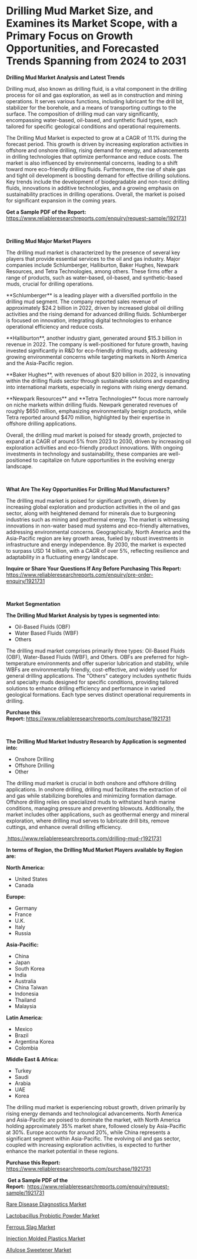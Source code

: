 <p><h1>Drilling Mud Market Size, and Examines its Market Scope, with a Primary Focus on Growth Opportunities, and Forecasted Trends Spanning from 2024 to 2031</h1></p><p><strong>Drilling Mud Market Analysis and Latest Trends</strong></p>
<p><p>Drilling mud, also known as drilling fluid, is a vital component in the drilling process for oil and gas exploration, as well as in construction and mining operations. It serves various functions, including lubricant for the drill bit, stabilizer for the borehole, and a means of transporting cuttings to the surface. The composition of drilling mud can vary significantly, encompassing water-based, oil-based, and synthetic fluid types, each tailored for specific geological conditions and operational requirements.</p><p>The Drilling Mud Market is expected to grow at a CAGR of 11.1% during the forecast period. This growth is driven by increasing exploration activities in offshore and onshore drilling, rising demand for energy, and advancements in drilling technologies that optimize performance and reduce costs. The market is also influenced by environmental concerns, leading to a shift toward more eco-friendly drilling fluids. Furthermore, the rise of shale gas and tight oil development is boosting demand for effective drilling solutions. Key trends include the development of biodegradable and non-toxic drilling fluids, innovations in additive technologies, and a growing emphasis on sustainability practices in drilling operations. Overall, the market is poised for significant expansion in the coming years.</p></p>
<p><strong>Get a Sample PDF of the Report:&nbsp;</strong> <a href="https://www.reliableresearchreports.com/enquiry/request-sample/1921731?utm_campaign=7&utm_medium=2&utm_source=Github&utm_content=ia&utm_term=14112024&utm_id=drilling-mud">https://www.reliableresearchreports.com/enquiry/request-sample/1921731</a></p>
<p>&nbsp;</p>
<p><strong>Drilling Mud Major Market Players</strong></p>
<p><p>The drilling mud market is characterized by the presence of several key players that provide essential services to the oil and gas industry. Major companies include Schlumberger, Halliburton, Baker Hughes, Newpark Resources, and Tetra Technologies, among others. These firms offer a range of products, such as water-based, oil-based, and synthetic-based muds, crucial for drilling operations.</p><p>**Schlumberger** is a leading player with a diversified portfolio in the drilling mud segment. The company reported sales revenue of approximately $24.2 billion in 2022, driven by increased global oil drilling activities and the rising demand for advanced drilling fluids. Schlumberger is focused on innovation, integrating digital technologies to enhance operational efficiency and reduce costs.</p><p>**Halliburton**, another industry giant, generated around $15.3 billion in revenue in 2022. The company is well-positioned for future growth, having invested significantly in R&D for eco-friendly drilling muds, addressing growing environmental concerns while targeting markets in North America and the Asia-Pacific region.</p><p>**Baker Hughes**, with revenues of about $20 billion in 2022, is innovating within the drilling fluids sector through sustainable solutions and expanding into international markets, especially in regions with rising energy demand.</p><p>**Newpark Resources** and **Tetra Technologies** focus more narrowly on niche markets within drilling fluids. Newpark generated revenues of roughly $650 million, emphasizing environmentally benign products, while Tetra reported around $470 million, highlighted by their expertise in offshore drilling applications.</p><p>Overall, the drilling mud market is poised for steady growth, projected to expand at a CAGR of around 5% from 2023 to 2030, driven by increasing oil exploration activities and eco-friendly product innovations. With ongoing investments in technology and sustainability, these companies are well-positioned to capitalize on future opportunities in the evolving energy landscape.</p></p>
<p>&nbsp;</p>
<p><strong>What Are The Key Opportunities For Drilling Mud Manufacturers?</strong></p>
<p><p>The drilling mud market is poised for significant growth, driven by increasing global exploration and production activities in the oil and gas sector, along with heightened demand for minerals due to burgeoning industries such as mining and geothermal energy. The market is witnessing innovations in non-water based mud systems and eco-friendly alternatives, addressing environmental concerns. Geographically, North America and the Asia-Pacific region are key growth areas, fueled by robust investments in infrastructure and energy independence. By 2030, the market is expected to surpass USD 14 billion, with a CAGR of over 5%, reflecting resilience and adaptability in a fluctuating energy landscape.</p></p>
<p><strong>Inquire or Share Your Questions If Any Before Purchasing This Report:</strong> <a href="https://www.reliableresearchreports.com/enquiry/pre-order-enquiry/1921731?utm_campaign=7&utm_medium=2&utm_source=Github&utm_content=ia&utm_term=14112024&utm_id=drilling-mud">https://www.reliableresearchreports.com/enquiry/pre-order-enquiry/1921731</a></p>
<p>&nbsp;</p>
<p><strong>Market Segmentation</strong></p>
<p><strong>The Drilling Mud Market Analysis by types is segmented into:</strong></p>
<p><ul><li>Oil-Based Fluids (OBF)</li><li>Water Based Fluids (WBF)</li><li>Others</li></ul></p>
<p><p>The drilling mud market comprises primarily three types: Oil-Based Fluids (OBF), Water-Based Fluids (WBF), and Others. OBFs are preferred for high-temperature environments and offer superior lubrication and stability, while WBFs are environmentally friendly, cost-effective, and widely used for general drilling applications. The "Others" category includes synthetic fluids and specialty muds designed for specific conditions, providing tailored solutions to enhance drilling efficiency and performance in varied geological formations. Each type serves distinct operational requirements in drilling.</p></p>
<p><strong>Purchase this Report:&nbsp;</strong><a href="https://www.reliableresearchreports.com/purchase/1921731?utm_campaign=7&utm_medium=2&utm_source=Github&utm_content=ia&utm_term=14112024&utm_id=drilling-mud">https://www.reliableresearchreports.com/purchase/1921731</a></p>
<p>&nbsp;</p>
<p><strong>The Drilling Mud Market Industry Research by Application is segmented into:</strong></p>
<p><ul><li>Onshore Drilling</li><li>Offshore Drilling</li><li>Other</li></ul></p>
<p><p>The drilling mud market is crucial in both onshore and offshore drilling applications. In onshore drilling, drilling mud facilitates the extraction of oil and gas while stabilizing boreholes and minimizing formation damage. Offshore drilling relies on specialized muds to withstand harsh marine conditions, managing pressure and preventing blowouts. Additionally, the market includes other applications, such as geothermal energy and mineral exploration, where drilling mud serves to lubricate drill bits, remove cuttings, and enhance overall drilling efficiency.</p></p>
<p><a href="https://www.reliableresearchreports.com/drilling-mud-r1921731?utm_campaign=7&utm_medium=2&utm_source=Github&utm_content=ia&utm_term=14112024&utm_id=drilling-mud">&nbsp;https://www.reliableresearchreports.com/drilling-mud-r1921731</a></p>
<p><strong>In terms of Region, the Drilling Mud Market Players available by Region are:</strong></p>
<p>
    <p> <strong> North America: </strong>
        <ul>
            <li>United States</li>
            <li>Canada</li>
        </ul>
        </p> 
    <p> <strong> Europe: </strong>
        <ul>
            <li>Germany</li>
            <li>France</li>
            <li>U.K.</li>
            <li>Italy</li>
            <li>Russia</li>
        </ul>
        </p> 
    <p> <strong> Asia-Pacific: </strong>
        <ul>
            <li>China</li>
            <li>Japan</li>
            <li>South Korea</li>
            <li>India</li>
            <li>Australia</li>
            <li>China Taiwan</li>
            <li>Indonesia</li>
            <li>Thailand</li>
            <li>Malaysia</li>
        </ul>
        </p> 
    <p> <strong> Latin America: </strong>
        <ul>
            <li>Mexico</li>
            <li>Brazil</li>
            <li>Argentina Korea</li>
            <li>Colombia</li>
        </ul>
        </p> 
    <p> <strong> Middle East & Africa: </strong>
        <ul>
            <li>Turkey</li>
            <li>Saudi</li>
            <li>Arabia</li>
            <li>UAE</li>
            <li>Korea</li>
        </ul>
    </p>
    </p>
<p><p>The drilling mud market is experiencing robust growth, driven primarily by rising energy demands and technological advancements. North America and Asia-Pacific are poised to dominate the market, with North America holding approximately 35% market share, followed closely by Asia-Pacific at 30%. Europe accounts for around 20%, while China represents a significant segment within Asia-Pacific. The evolving oil and gas sector, coupled with increasing exploration activities, is expected to further enhance the market potential in these regions.</p></p>
<p><strong>Purchase this Report: </strong><a href="https://www.reliableresearchreports.com/purchase/1921731?utm_campaign=7&utm_medium=2&utm_source=Github&utm_content=ia&utm_term=14112024&utm_id=drilling-mud">https://www.reliableresearchreports.com/purchase/1921731</a></p>
<p>&nbsp;<strong>Get a Sample PDF of the Report:&nbsp;&nbsp;</strong><a href="https://www.reliableresearchreports.com/enquiry/request-sample/1921731?utm_campaign=7&utm_medium=2&utm_source=Github&utm_content=ia&utm_term=14112024&utm_id=drilling-mud">https://www.reliableresearchreports.com/enquiry/request-sample/1921731</a></p>
<p><strong></strong></p>
<p><p><a href="https://issuu.com/reportprime-2/docs/rare-disease-diagnostics-market-siz_174027df560aa5?utm_campaign=7&utm_medium=2&utm_source=Github&utm_content=ia&utm_term=14112024&utm_id=drilling-mud">Rare Disease Diagnostics Market</a></p><p><a href="https://github.com/provorikovar/Market-Research-Report-List-6/blob/main/lactobacillus-probiotic-powder-market.md?utm_campaign=7&utm_medium=2&utm_source=Github&utm_content=ia&utm_term=14112024&utm_id=drilling-mud">Lactobacillus Probiotic Powder Market</a></p><p><a href="https://www.linkedin.com/pulse/in-depth-analysis-global-ferrous-slag-market-scope-its-rapid-growing-uu0yc?utm_campaign=7&utm_medium=2&utm_source=Github&utm_content=ia&utm_term=14112024&utm_id=drilling-mud">Ferrous Slag Market</a></p><p><a href="https://www.linkedin.com/pulse/in-depth-analysis-global-injection-molded-plastics-market-scope-d0soc?utm_campaign=7&utm_medium=2&utm_source=Github&utm_content=ia&utm_term=14112024&utm_id=drilling-mud">Injection Molded Plastics Market</a></p><p><a href="https://github.com/angelajermaine/Market-Research-Report-List-5/blob/main/allulose-sweetener-market.md?utm_campaign=7&utm_medium=2&utm_source=Github&utm_content=ia&utm_term=14112024&utm_id=drilling-mud">Allulose Sweetener Market</a></p></p>